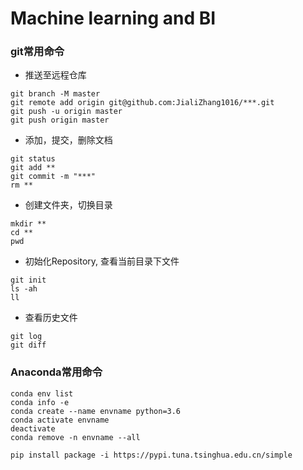 # Machine learning and BI

### git常用命令
- 推送至远程仓库
```
git branch -M master
git remote add origin git@github.com:JialiZhang1016/***.git
git push -u origin master
git push origin master
```

- 添加，提交，删除文档  
```
git status  
git add **  
git commit -m "***"
rm **  
```

- 创建文件夹，切换目录
```
mkdir **  
cd **  
pwd  
```

- 初始化Repository, 查看当前目录下文件  
```
git init  
ls -ah  
ll  
```

- 查看历史文件  
```
git log  
git diff  
```

### Anaconda常用命令
```
conda env list
conda info -e
conda create --name envname python=3.6
conda activate envname
deactivate
conda remove -n envname --all

pip install package -i https://pypi.tuna.tsinghua.edu.cn/simple
```
